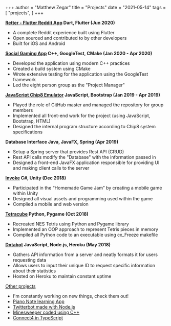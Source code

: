 +++
author = "Matthew Zegar"
title = "Projects"
date = "2021-05-14"
tags = [
    "projects",
]
+++

**[Retter - Flutter Reddit App](https://github.com/mzegar/Retter) Dart, Flutter (Jun 2020)**
- A complete Reddit experience built using Flutter
- Open sourced and contributed to by other developers
- Built for iOS and Android

**[Social Gaming App](https://github.com/mzegar/Social-Gaming-App) C++, GoogleTest, CMake (Jan 2020 - Apr 2020)**
- Developed the application using modern C++ practices
- Created a build system using CMake
- Wrote extensive testing for the application using the GoogleTest framework
- Led the eight person group as the "Project Manager"

**[JavaScript Chip8 Emulator](https://github.com/mzegar/Chip8-Preview/blob/master/README.md) JavaScript, Bootstrap (Jan 2019 - Apr 2019)**
- Played the role of GitHub master and managed the repository for group members
- Implemented all front-end work for the project (using JavaScript, Bootstrap, HTML)
- Designed the internal program structure according to Chip8 system specifications

**Database Interface Java, JavaFX, Spring (Apr 2019)**
- Setup a Spring server that provides Rest API (CRUD)
- Rest API calls modify the "Database" with the information passed in
- Designed a front-end JavaFX application responsible for providing UI and making client calls to the server

**[Invoke](https://github.com/mzegar/Invoke) C#, Unity (Dec 2018)**
- Participated in the “Homemade Game Jam” by creating a mobile game within Unity
- Designed all visual assets and programming used within the game
- Complied a mobile and web version

**[Tetracube](https://github.com/mzegar/Tetracube) Python, Pygame (Oct 2018)**
- Recreated NES Tetris using Python and Pygame library
- Implemented an OOP approach to represent Tetris pieces in memory
- Compiled all Python code to an executable using cx_Freeze makefile

**[Dotabot](https://github.com/mzegar/dotabot) JavaScript, Node.js, Heroku (May 2018)**
- Gathers API information from a server and neatly formats it for users requesting data
- Allows users to input their unique ID to request specific information about their statistics
- Hosted on Heroku to maintain constant uptime

[Other projects](https://github.com/mzegar?tab=repositories)
- I'm constantly working on new things, check them out!
- [Piano Note learning App](https://github.com/mzegar/LearnPianoNotes)
- [Twitterbot made with Node.js](https://github.com/mzegar/smashbot)
- [Minesweeper coded using C++](https://github.com/mzegar/Minesweeper-Cplusplus)
- [Connect4 in TypeScript](https://github.com/mzegar/Connect4)
